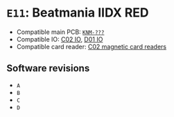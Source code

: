 # `E11`: Beatmania IIDX RED

* Compatible main PCB: [`KNM-???`](../boards.md#knm-???)
* Compatible IO: [C02 IO](../io.md#c02-io), [D01 IO](../io.md#d01-io)
* Compatible card reader: [C02 magnetic card readers](../io.md#c02-magnetic-card-readers)

## Software revisions

* `A`
* `B`
* `C`
* `D`
